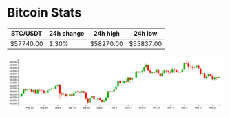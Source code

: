 # Bitcoin Stats

BTC/USDT|24h change|24h high|24h low|
|---|---|---|---|
|$57740.00|1.30%|$58270.00|$55837.00|

<img src="./chart.svg">

